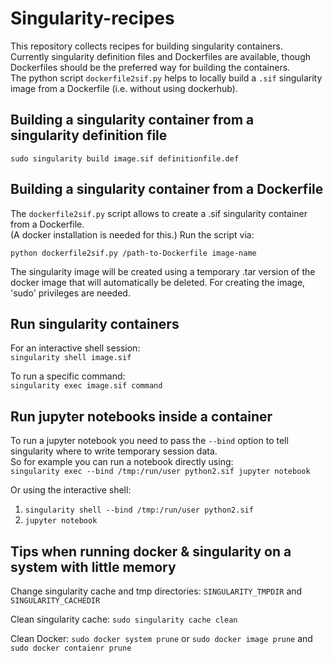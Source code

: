 # Singularity-recipes
This repository collects recipes for building singularity containers.  
Currently singularity definition files and Dockerfiles are available, though Dockerfiles should be the preferred way for building the containers.   
The python script `dockerfile2sif.py` helps to locally build a `.sif` singularity image from a Dockerfile (i.e. without using dockerhub).


## Building a singularity container from a singularity definition file
`sudo singularity build image.sif definitionfile.def`

## Building a singularity container from a Dockerfile
The `dockerfile2sif.py` script allows to create a .sif singularity container from a Dockerfile.  
(A docker installation is needed for this.)
Run the script via:  
```
python dockerfile2sif.py /path-to-Dockerfile image-name
```

The singularity image will be created using a temporary .tar version of the docker image that will automatically be deleted.
For creating the image, 'sudo' privileges are needed.

## Run singularity containers
For an interactive shell session:  
`singularity shell image.sif` 

To run a specific command:  
`singularity exec image.sif command`

## Run jupyter notebooks inside a container 
To run a jupyter notebook you need to pass the `--bind` option to tell singularity where to write temporary session data.  
So for example you can run a notebook directly using:  
`singularity exec --bind /tmp:/run/user python2.sif jupyter notebook`  

Or using the interactive shell:  
1. `singularity shell --bind /tmp:/run/user python2.sif`  
2. `jupyter notebook`
	

## Tips when running docker & singularity on a system with little memory
Change singularity cache and tmp directories:
`SINGULARITY_TMPDIR` and  
`SINGULARITY_CACHEDIR`

Clean singularity cache:
`sudo singularity cache clean`

Clean Docker:
`sudo docker system prune`
or
`sudo docker image prune` and `sudo docker contaienr prune`
